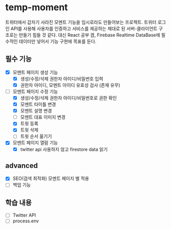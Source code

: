 # temp-moment
트위터에서 갑자기 사라진 모멘트 기능을 임시로라도 만들어보는 프로젝트.
트위터 로그인 API를 사용해 사용자를 인증하고 서비스를 제공하는 제대로 된 서버-클라이언트 구조로는 만들기 힘들 것 같다.
대신 React 공부 겸, Firebase Realtime DataBase에 필수적인 데이터만 넣어서 기능 구현에 목표를 둔다.

## 필수 기능
- [x] 모멘트 페이지 생성 기능
  - [x] 생성/수정/삭제 권한자 아이디/비밀번호 입력
  - [x] 권한자 아이디, 모멘트 아이디 유효성 검사 (존재 유무)
- [ ] 모멘트 페이지 수정 기능
  - [x] 생성/수정/삭제 권한자 아이디/비밀번호로 권한 확인
  - [x] 모멘트 타이틀 변경
  - [x] 모멘트 설명 변경
  - [ ] 모멘트 대표 이미지 변경
  - [x] 트윗 등록
  - [x] 트윗 삭제
  - [ ] 트윗 순서 옮기기
- [x] 모멘트 페이지 열람 기능
  - [x] twitter api 사용하지 않고 firestore data 읽기

## advanced
- [x] SEO(검색 최적화) 모멘트 페이지 별 적용
- [ ] 백업 기능

## 학습 내용
- [ ] Twitter API
- [ ] process.env